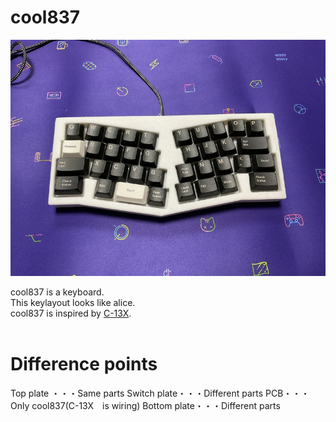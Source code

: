 # cool837

![](img/img00003.jpg)

cool837 is a keyboard.
<br>
This keylayout looks like alice.
<br>
cool837 is inspired by [C-13X](https://github.com/flurples/C-13X).
<br>
<br>
# Difference points

Top plate ・・・Same parts
Switch plate・・・Different parts
PCB・・・Only cool837(C-13X　is wiring)
Bottom plate・・・Different parts


